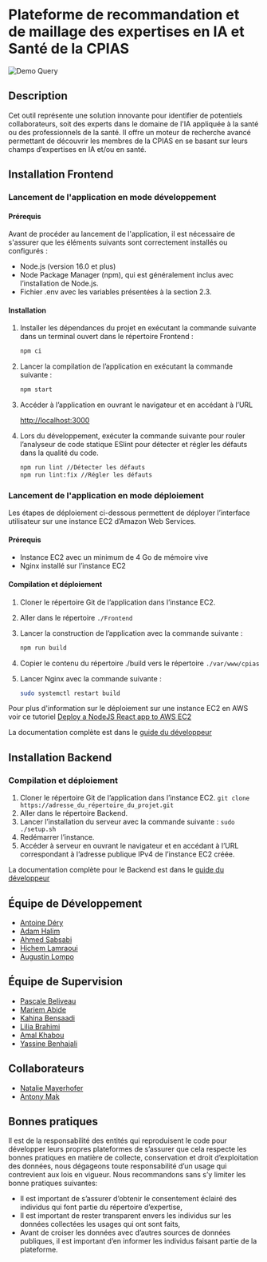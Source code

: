 # Plateforme de recommandation et de maillage des expertises en IA et Santé de la CPIAS


![Demo Query](https://github.com/CPIAS/Research_Engine_Healthcare_AI/blob/main/demo-1.gif?raw=true)


## Description


Cet outil représente une solution innovante pour identifier de potentiels collaborateurs, soit des experts dans le domaine de l'IA appliquée à la santé ou des professionnels de la santé. Il offre un moteur de recherche avancé permettant de découvrir les membres de la CPIAS en se basant sur leurs champs d’expertises en IA et/ou en santé.


## Installation Frontend


### Lancement de l'application en mode développement


#### Prérequis


Avant de procéder au lancement de l'application, il est nécessaire de s'assurer que les éléments suivants sont correctement installés ou configurés :


- Node.js (version 16.0 et plus)
- Node Package Manager (npm), qui est généralement inclus avec l’installation de Node.js.
- Fichier .env avec les variables présentées à la section 2.3.


#### Installation


1. Installer les dépendances du projet en exécutant la commande suivante dans un terminal
ouvert dans le répertoire Frontend :


    ```bash
    npm ci
    ```


2. Lancer la compilation de l’application en exécutant la commande suivante :


    ```bash
    npm start
    ```


3. Accéder à l’application en ouvrant le navigateur et en accédant à l’URL


    <http://localhost:3000>


4. Lors du développement, exécuter la commande suivante pour rouler l’analyseur de code statique ESlint pour détecter et régler les défauts dans la qualité du code.


    ```bash
    npm run lint //Détecter les défauts
    npm run lint:fix //Régler les défauts
    ```


### Lancement de l'application en mode déploiement


Les étapes de déploiement ci-dessous permettent de déployer l’interface utilisateur sur une
instance EC2 d’Amazon Web Services.


#### Prérequis


- Instance EC2 avec un minimum de 4 Go de mémoire vive
- Nginx installé sur l’instance EC2


#### Compilation et déploiement


1. Cloner le répertoire Git de l’application dans l’instance EC2.
2. Aller dans le répertoire `./Frontend`
3. Lancer la construction de l’application avec la commande suivante :


    ```bash
    npm run build
    ```


4. Copier le contenu du répertoire ./build vers le répertoire `./var/www/cpias`
5. Lancer Nginx avec la commande suivante :


    ```bash
    sudo systemctl restart build
    ```


Pour plus d'information sur le déploiement sur une instance EC2 en AWS voir ce tutoriel  [Deploy a NodeJS React app to AWS EC2](https://www.youtube.com/watch?v=rE8mJ1OYjmM)


La documentation complète est dans le [guide du développeur](https://github.com/CPIAS/Research_Engine_Healthcare_AI/blob/main/Guide_d%C3%A9veloppeur.pdf)


## Installation Backend


### Compilation et déploiement


1. Cloner le répertoire Git de l’application dans l’instance EC2.
`git clone https://adresse_du_répertoire_du_projet.git`
2. Aller dans le répertoire Backend.
3. Lancer l’installation du serveur avec la commande suivante :
`sudo ./setup.sh`
4. Redémarrer l’instance.
5. Accéder à serveur en ouvrant le navigateur et en accédant à l’URL correspondant à l’adresse
publique IPv4 de l’instance EC2 créée.


La documentation complète pour le Backend est dans le [guide du développeur](https://github.com/CPIAS/Research_Engine_Healthcare_AI/blob/main/Guide_d%C3%A9veloppeur.pdf)


## Équipe de Développement


- [Antoine Déry](mailto:antoine-1.dery@polymtl.ca)
- [Adam Halim](mailto:adam.halim@polymtl.ca)
- [Ahmed Sabsabi](mailto:ahmed.sabsabi@polymtl.ca)
- [Hichem Lamraoui](mailto:hichem.lamraoui@polymtl.ca)
- [Augustin Lompo](mailto:diassibo-kani-fares.lompo@polymtl.ca)


## Équipe de Supervision 
- [Pascale Beliveau ](mailto:pascale.beliveau.ca@gmail.com)
- [Mariem Abide ](mailto:abid.mariem@gmail.com)
- [Kahina Bensaadi ](mailto:kahina.bensaadi@gmail.com)
- [Lilia Brahimi ](mailto:lilia.brahimi97@gmail.com)
- [Amal Khabou ](mailto:a.khabou@gmail.com)
- [Yassine Benhajali ](mailto:yassine.benhajali@gmail.com)
## Collaborateurs 
- [Natalie Mayerhofer](mailto:natalie.mayerhofer.chum@gmail.com)
- [Antony Mak](mailto:anthony.mak.chum@ssss.gouv.qc.ca)
## Bonnes pratiques 
Il est de la responsabilité des entités qui reproduisent le code pour développer leurs propres plateformes de s’assurer que cela respecte les bonnes pratiques en matière de collecte, conservation et droit d’exploitation des données, nous dégageons toute responsabilité d’un usage qui contrevient aux lois en vigueur. Nous recommandons sans s’y limiter les bonne pratiques suivantes: 
- Il est important de s’assurer d’obtenir le consentement éclairé des individus qui font partie du répertoire d’expertise, 
- Il est important de rester transparent envers les individus sur les données collectées les usages qui ont sont faits, 
- Avant de croiser les données avec d’autres sources de données publiques, il est important d’en informer les individus faisant partie de la plateforme.
